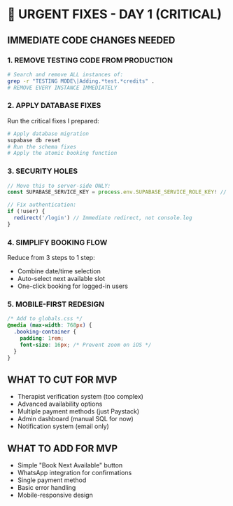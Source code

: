# 🚨 URGENT FIXES - DAY 1 (CRITICAL)

## **IMMEDIATE CODE CHANGES NEEDED**

### 1. **REMOVE TESTING CODE FROM PRODUCTION**
```bash
# Search and remove ALL instances of:
grep -r "TESTING MODE\|Adding.*test.*credits" .
# REMOVE EVERY INSTANCE IMMEDIATELY
```

### 2. **APPLY DATABASE FIXES**
Run the critical fixes I prepared:
```bash
# Apply database migration
supabase db reset
# Run the schema fixes
# Apply the atomic booking function
```

### 3. **SECURITY HOLES**
```typescript
// Move this to server-side ONLY:
const SUPABASE_SERVICE_KEY = process.env.SUPABASE_SERVICE_ROLE_KEY! // NEVER client-side

// Fix authentication:
if (!user) {
  redirect('/login') // Immediate redirect, not console.log
}
```

### 4. **SIMPLIFY BOOKING FLOW**
Reduce from 3 steps to 1 step:
- Combine date/time selection
- Auto-select next available slot
- One-click booking for logged-in users

### 5. **MOBILE-FIRST REDESIGN**
```css
/* Add to globals.css */
@media (max-width: 768px) {
  .booking-container { 
    padding: 1rem; 
    font-size: 16px; /* Prevent zoom on iOS */
  }
}
```

## **WHAT TO CUT FOR MVP**
- Therapist verification system (too complex)
- Advanced availability options
- Multiple payment methods (just Paystack)
- Admin dashboard (manual SQL for now)
- Notification system (email only)

## **WHAT TO ADD FOR MVP**
- Simple "Book Next Available" button
- WhatsApp integration for confirmations
- Single payment method
- Basic error handling
- Mobile-responsive design
